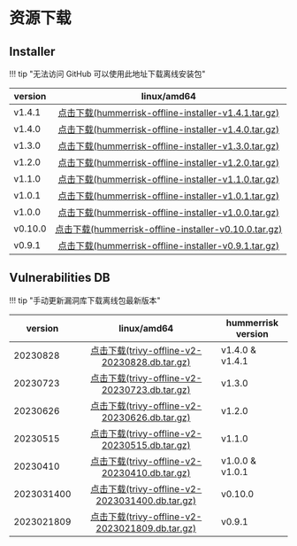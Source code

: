 # 资源下载

## Installer

!!! tip "无法访问 GitHub 可以使用此地址下载离线安装包"

| version |                                                                            linux/amd64                                                                             |
|---------|:------------------------------------------------------------------------------------------------------------------------------------------------------------------:|
| v1.4.1  |  [点击下载(hummerrisk-offline-installer-v1.4.1.tar.gz)](https://company.hummercloud.com/offline-package/hummerrisk/x86_64/hummerrisk-offline-installer-v1.4.1.tar.gz)  |
| v1.4.0  |  [点击下载(hummerrisk-offline-installer-v1.4.0.tar.gz)](https://download.hummerrisk.com/offline-package/hummerrisk/x86_64/hummerrisk-offline-installer-v1.4.0.tar.gz)  |
| v1.3.0  |  [点击下载(hummerrisk-offline-installer-v1.3.0.tar.gz)](https://download.hummerrisk.com/offline-package/hummerrisk/x86_64/hummerrisk-offline-installer-v1.3.0.tar.gz)  |
| v1.2.0  |  [点击下载(hummerrisk-offline-installer-v1.2.0.tar.gz)](https://download.hummerrisk.com/offline-package/hummerrisk/x86_64/hummerrisk-offline-installer-v1.2.0.tar.gz)  |
| v1.1.0  |  [点击下载(hummerrisk-offline-installer-v1.1.0.tar.gz)](https://download.hummerrisk.com/offline-package/hummerrisk/x86_64/hummerrisk-offline-installer-v1.1.0.tar.gz)  |
| v1.0.1  |  [点击下载(hummerrisk-offline-installer-v1.0.1.tar.gz)](https://download.hummerrisk.com/offline-package/hummerrisk/x86_64/hummerrisk-offline-installer-v1.0.1.tar.gz)  |
| v1.0.0  |  [点击下载(hummerrisk-offline-installer-v1.0.0.tar.gz)](https://download.hummerrisk.com/offline-package/hummerrisk/x86_64/hummerrisk-offline-installer-v1.0.0.tar.gz)  |
| v0.10.0 | [点击下载(hummerrisk-offline-installer-v0.10.0.tar.gz)](https://company.hummercloud.com/offline-package/hummerrisk/x86_64/hummerrisk-offline-installer-v0.10.0.tar.gz) |
| v0.9.1  |  [点击下载(hummerrisk-offline-installer-v0.9.1.tar.gz)](https://company.hummercloud.com/offline-package/hummerrisk/x86_64/hummerrisk-offline-installer-v0.9.1.tar.gz)  |


## Vulnerabilities DB

!!! tip "手动更新漏洞库下载离线包最新版本"

| version    |                                                                     linux/amd64                                                                     | hummerrisk version |
|------------|:---------------------------------------------------------------------------------------------------------------------------------------------------:|--------------------|
| 20230828   |   [点击下载(trivy-offline-v2-20230828.db.tar.gz)](https://download.hummerrisk.com/offline-package/trivy/trivy-db/trivy-offline-v2-20230828.db.tar.gz)   | v1.4.0 & v1.4.1    |
| 20230723   |   [点击下载(trivy-offline-v2-20230723.db.tar.gz)](https://download.hummerrisk.com/offline-package/trivy/trivy-db/trivy-offline-v2-20230723.db.tar.gz)   | v1.3.0             |
| 20230626   |   [点击下载(trivy-offline-v2-20230626.db.tar.gz)](https://download.hummerrisk.com/offline-package/trivy/trivy-db/trivy-offline-v2-20230626.db.tar.gz)   | v1.2.0             |
| 20230515   |   [点击下载(trivy-offline-v2-20230515.db.tar.gz)](https://download.hummerrisk.com/offline-package/trivy/trivy-db/trivy-offline-v2-20230515.db.tar.gz)   | v1.1.0             |
| 20230410   |   [点击下载(trivy-offline-v2-20230410.db.tar.gz)](https://download.hummerrisk.com/offline-package/trivy/trivy-db/trivy-offline-v2-20230410.db.tar.gz)   | v1.0.0 & v1.0.1    |
| 2023031400 | [点击下载(trivy-offline-v2-2023031400.db.tar.gz)](https://company.hummercloud.com/offline-package/trivy/trivy-db/trivy-offline-v2-2023031400.db.tar.gz) | v0.10.0            |
| 2023021809 | [点击下载(trivy-offline-v2-2023021809.db.tar.gz)](https://company.hummercloud.com/offline-package/trivy/trivy-db/trivy-offline-v2-2023021809.db.tar.gz) | v0.9.1             |
